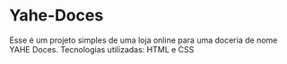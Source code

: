 # Yahe-Doces
Esse é um projeto simples de uma loja online para uma doceria de nome YAHE Doces. 
Tecnologias utilizadas: HTML e CSS
